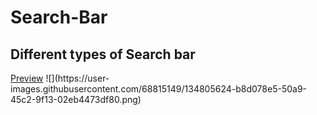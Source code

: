 # Search-Bar
<h2>Different types of Search bar</h2>
<a href="http://127.0.0.1:5500/Search%20Bar/search%20bar.html">Preview</a>
![](https://user-images.githubusercontent.com/68815149/134805624-b8d078e5-50a9-45c2-9f13-02eb4473df80.png)
